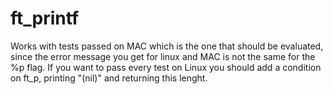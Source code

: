 # ft_printf
Works with tests passed on MAC which is the one that should be evaluated, since the error message you get for linux and MAC is not the same for the %p flag.
If you want to pass every test on Linux you should add a condition on ft_p, printing "(nil)" and returning this lenght.
